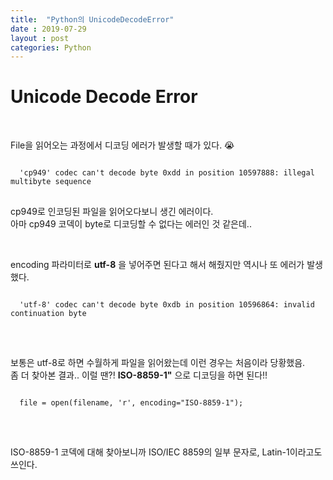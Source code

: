 ```yaml
---
title:  "Python의 UnicodeDecodeError"
date : 2019-07-29
layout : post
categories: Python
---
```


Unicode Decode Error
=================================

<br>

File을 읽어오는 과정에서 디코딩 에러가 발생할 때가 있다.   &#128557;  
<pre>
<code>
  'cp949' codec can't decode byte 0xdd in position 10597888: illegal multibyte sequence
</code>
</pre>
cp949로 인코딩된 파일을 읽어오다보니 생긴 에러이다.  
아마 cp949 코덱이 byte로 디코딩할 수 없다는 에러인 것 같은데..  

<br>

encoding 파라미터로 **utf-8** 을 넣어주면 된다고 해서 해줬지만 역시나 또 에러가 발생했다.  
<pre>
<code>
  'utf-8' codec can't decode byte 0xdb in position 10596864: invalid continuation byte
</code>
</pre>

<br>

보통은 utf-8로 하면 수월하게 파일을 읽어왔는데 이런 경우는 처음이라 당황했음.  
좀 더 찾아본 결과.. 이럴 땐?! **ISO-8859-1"**  으로 디코딩을 하면 된다!!  

<pre>
<code>
  file = open(filename, 'r', encoding="ISO-8859-1");
</code>
</pre>


<br>

ISO-8859-1 코덱에 대해 찾아보니까 ISO/IEC 8859의 일부 문자로, Latin-1이라고도 쓰인다.  
